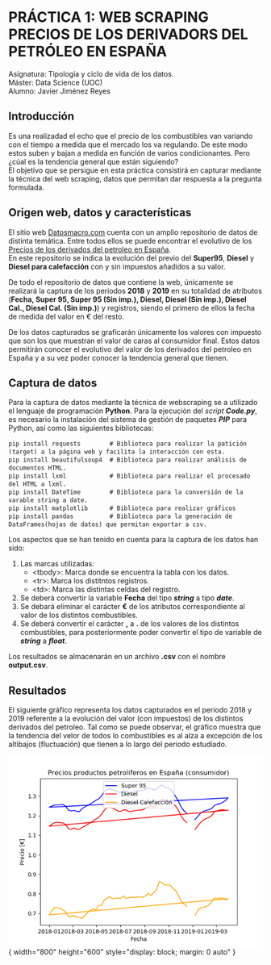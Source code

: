# PRÁCTICA 1: WEB SCRAPING PRECIOS DE LOS DERIVADORS DEL PETRÓLEO EN ESPAÑA 
Asígnatura: Tipología y ciclo de vida de los datos.  
Máster: Data Science (UOC)  
Alumno: Javier Jiménez Reyes  

## Introducción  
Es una realizadad el echo que el precio de los combustibles van variando con el tiempo a medida que el mercado los va regulando. De este modo estos suben y bajan a medida en función de varios condicionantes. Pero ¿cúal es la tendencia general que están siguiendo?  
El objetivo que se persigue en esta práctica consistirá en capturar mediante la técnica del web scraping, datos que permitan dar respuesta a la pregunta formulada.  

## Origen web, datos y características  
El sitio web [Datosmacro.com](https://datosmacro.expansion.com/) cuenta con un amplio repositorio de datos de distinta temática. Entre todos ellos se puede encontrar el evolutivo de los [Precios de los derivados del petroleo en España](https://datosmacro.expansion.com/energia/precios-gasolina-diesel-calefaccion/espana).  
En este repositorio se indica la evolución del previo del **Super95**, **Diesel** y **Diesel para calefacción** con y sin impuestos añadidos a su valor. 

De todo el repositorio de datos que contiene la web, únicamente se realizará la captura de los periodos **2018** y **2019** en su totalidad de atributos (**Fecha, Super 95, Super 95 (Sin imp.), Diesel, Diesel (Sin imp.), Diesel Cal., Diesel Cal. (Sin imp.)**) y registros, siendo el primero de ellos la fecha de medida del valor en € del resto.   

De los datos capturados se graficarán únicamente los valores con impuesto que son los que muestran el valor de caras al consumidor final. Estos datos permitirán conocer el evolutivo del valor de los derivados del petroleo en España y a su vez poder conocer la tendencia general que tienen.

## Captura de datos 
Para la captura de datos mediante la técnica de webscraping se a utilizado el lenguaje de programación **Python**. Para la ejecución del *script* **_Code.py_**, es necesario la instalación del sistema de gestión de paquetes **_PIP_** para Python, así como las siguientes bibliotecas:  
```
pip install requests        # Biblioteca para realizar la patición (target) a la página web y facilita la interacción con esta.
pip install beautifulsoup4  # Biblioteca para realizar análisis de documentos HTML.
pip install lxml            # Biblioteca para realizar el procesado del HTML a lxml.
pip install DateTime        # Biblioteca para la conversión de la varable string a date.
pip install matplotlib      # Biblioteca para realizar gráficos
pip install pandas          # Biblioteca para la generación de DataFrames(hojas de datos) que permitan exportar a csv.
```
Los aspectos que se han tenido en cuenta para la captura de los datos han sido:

1. Las marcas utilizadas: 
   -  \<tbody>\: Marca donde se encuentra la tabla con los datos.
   -  \<tr>\: Marca los distitntos registros.
   -  \<td>\: Marca las distintas celdas del registro.
2. Se deberá convertir la variable **Fecha** del tipo **_string_** a tipo **_date_**.
3. Se debará eliminar el carácter **€** de los atributos correspondiente al valor de los distintos combustibles. 
4. Se deberá convertir el carácter **,** a **.** de los valores de los distintos combustibles, para posteriormente poder convertir el      tipo de variable de **_string_** a **_float_**.

Los resultados se almacenarán en un archivo **.csv** con el nombre **output.csv**.  

## Resultados

El siguiente gráfico representa los datos capturados en el periodo 2018 y 2019 referente a la evolución del valor (con impuestos) de los distintos derivados del petroleo. Tal como se puede observar, el gráfico muestra que la tendencia del velor de todos lo combustibles es al alza a excepción de los altibajos (fluctuación) que tienen a lo largo del periodo estudiado.


![Image description](https://github.com/JJReyes91/WebScraping_PR1/blob/master/con%20impuestos.png){ width="800" height="600" style="display: block; margin: 0 auto" }

